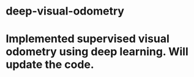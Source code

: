 # deep-visual-odometry
# Implemented supervised visual odometry using deep learning. Will update the code.
